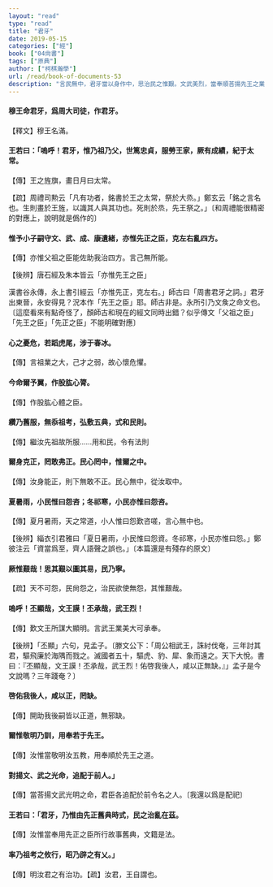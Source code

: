 ```yaml
---
layout: "read"
type: "read"
title: "君牙"
date: 2019-05-15
categories: ["經"]
book: ["04尙書"]
tags: ["原典"]
author: ["柯棋瀚學"]
url: /read/book-of-documents-53
description: "言民無中，君牙當以身作中，思治民之惟艱。文武美烈，當奉順荅揚先王之業"
---
```


#### 穆王命君牙，爲周大司徒，作<v>君牙</v>。

【釋文】穆王名滿。

#### 王若曰：「嗚呼！君牙，惟乃祖乃父，世篤忠貞，服勞王家，厥有成績，紀于太常。

【傳】王之旌旗，畫日月曰太常。

【疏】<v>周禮</v><v>司勲</v>云「凡有功者，銘書於王之太常，祭於大烝。」鄭玄云「銘之言名也。生則畫於王旌，以識其人與其功也。死則於烝，先王祭之。」〔和<v>周禮</v>能很精密的對應上，說明就是僞作的〕

#### 惟予小子嗣守文、武、成、康遺緒，亦惟先正之臣，克左右亂四方。

【傳】亦惟父祖之臣能佐助我治四方。言己無所能。

【後辨】唐石經及朱本皆云「亦惟先王之臣」

<v>漢書</v><v>谷永傳</v>，永上書引經云「亦惟先正，克左右。」師古曰「<v>周書</v><v>君牙</v>之詞。」<v>君牙</v>出東晉，永安得見？況本作「先王之臣」耶。師古非是。永所引乃<v>文矦之命</v>文也。〔這麼看來有點奇怪了，顏師古和現在的經文同時出錯？似乎傳文「父祖之臣」「先王之臣」「先正之臣」不能明確對應〕

#### 心之憂危，若蹈虎尾，涉于春冰。

【傳】言祖業之大，己才之弱，故心懷危懼。

#### 今命爾予翼，作股肱心膂。

【傳】作股肱心體之臣。

#### 纘乃舊服，無忝祖考，弘敷五典，式和民則。

【傳】繼汝先祖故所服……用和民，令有法則

#### 爾身克正，罔敢弗正。民心罔中，惟爾之中。

【傳】汝身能正，則下無敢不正。民心無中，從汝取中。

#### 夏暑雨，小民惟曰怨咨；冬祁寒，小民亦惟曰怨咨。

【傳】夏月暑雨，天之常道，小人惟曰怨歎咨嗟，言心無中也。

【後辨】<v>緇衣</v>引<v>君雅</v>曰「夏日暑雨，小民惟曰怨資。冬祁寒，小民亦惟曰怨。」鄭彼注云「資當爲至，齊人語聲之誤也。」〔本篇還是有殘存的原文〕

#### 厥惟艱哉！思其艱以圖其易，民乃寧。

【疏】天不可怨，民尙怨之，治民欲使無怨，其惟艱哉。

#### 嗚呼！丕顯哉，文王謨！丕承哉，武王烈！

【傳】歎文王所謀大顯明。言武王業美大可承奉。

【後辨】「丕顯」六句，見<v>孟子</v>。〔<v>滕文公下</v>：「周公相武王，誅紂伐奄，三年討其君，驅飛廉於海隅而戮之。滅國者五十，驅虎、豹、犀、象而遠之。天下大悅。<v>書</v>曰：『丕顯哉，文王謨！丕承哉，武王烈！佑啓我後人，咸以正無缺。』」<v>孟子</v>是今文說嗎？三年踐奄？〕

#### 啓佑我後人，咸以正，罔缺。

【傳】開助我後嗣皆以正道，無邪缺。

#### 爾惟敬明乃訓，用奉若于先王。

【傳】汝惟當敬明汝五教，用奉順於先王之道。

#### 對揚文、武之光命，追配于前人。」

【傳】當荅揚文武光明之命，君臣各追配於前令名之人。〔我還以爲是配祀〕

#### 王若曰：「君牙，乃惟由先正舊典時式，民之治亂在茲。

【傳】汝惟當奉用先正之臣所行故事舊典，文籍是法。

#### 率乃祖考之攸行，昭乃辟之有乂。」

【傳】明汝君之有治功。【疏】汝君，王自謂也。
